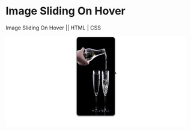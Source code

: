 # Image Sliding On Hover
 Image Sliding On Hover || HTML | CSS

<img src="Image Sliding On Hover.gif" alt="Image Sliding On Hover">
